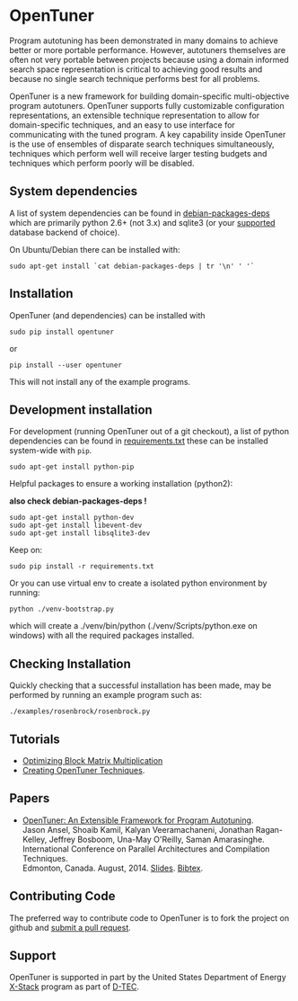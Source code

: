 OpenTuner
=========

Program autotuning has been demonstrated in many domains to achieve better
or more portable performance.  However, autotuners themselves are often not
very portable between projects because using a domain informed search space
representation is critical to achieving good results and because no single
search technique performs best for all problems.

OpenTuner is a new framework for building domain-specific multi-objective
program autotuners. OpenTuner supports fully customizable configuration
representations, an extensible technique representation to allow for
domain-specific techniques, and an easy to use interface for communicating
with the tuned program. A key capability inside OpenTuner is the use of
ensembles of disparate search techniques simultaneously, techniques which
perform well will receive larger testing budgets and techniques which perform
poorly will be disabled.

System dependencies
-------------------

A list of system dependencies can be found in [debian-packages-deps][]
which are primarily python 2.6+ (not 3.x) and sqlite3 (or your
[supported][sqlalchemy-dialects] database backend of choice).

On Ubuntu/Debian there can be installed with:

    sudo apt-get install `cat debian-packages-deps | tr '\n' ' '`

[debian-packages-deps]: https://raw.github.com/jansel/opentuner/master/debian-packages-deps
[sqlalchemy-dialects]: http://docs.sqlalchemy.org/en/rel_0_8/dialects/index.html


Installation
-------------------
OpenTuner (and dependencies) can be installed with

    sudo pip install opentuner

or

    pip install --user opentuner

This will not install any of the example programs.


Development installation
-------------------
For development (running OpenTuner out of a git checkout), a list of python
dependencies can be found in [requirements.txt][] these can be installed
system-wide with `pip`.

    sudo apt-get install python-pip

Helpful packages to ensure a working installation (python2):

**also check debian-packages-deps !**

	sudo apt-get install python-dev
	sudo apt-get install libevent-dev
	sudo apt-get install libsqlite3-dev

Keep on:

    sudo pip install -r requirements.txt

Or you can use virtual env to create a isolated python environment by running:

    python ./venv-bootstrap.py

which will create a ./venv/bin/python (./venv/Scripts/python.exe on windows)
with all the required packages installed.

[requirements.txt]: https://raw.github.com/jansel/opentuner/master/requirements.txt


Checking Installation
---------------------

Quickly checking that a successful installation has been made, may be performed
by running an example program such as:

    ./examples/rosenbrock/rosenbrock.py


Tutorials
---------

- [Optimizing Block Matrix Multiplication][gettingstarted]
- [Creating OpenTuner Techniques][technique-tutorial].

[gettingstarted]: http://opentuner.org/tutorial/gettingstarted/
[technique-tutorial]:  http://opentuner.org/tutorial/techniques/


Papers
---------

- [OpenTuner: An Extensible Framework for Program Autotuning][paper1]. <br>
  Jason Ansel, Shoaib Kamil, Kalyan Veeramachaneni, Jonathan Ragan-Kelley,
  Jeffrey Bosboom, Una-May O'Reilly, Saman Amarasinghe. <br>
  International Conference on Parallel Architectures and Compilation
  Techniques. <br>
  Edmonton, Canada. August, 2014. [Slides][slides1]. [Bibtex][bibtex1].

[paper1]: http://groups.csail.mit.edu/commit/papers/2014/ansel-pact14-opentuner.pdf
[bibtex1]: http://groups.csail.mit.edu/commit/bibtex.cgi?key=ansel:pact:2014
[slides1]: http://groups.csail.mit.edu/commit/papers/2014/ansel-pact14-opentuner-slides.pdf


Contributing Code
-----------------

The preferred way to contribute code to OpenTuner is to fork the project
on github and [submit a pull request][pull-req].

[pull-req]: https://www.openshift.com/wiki/github-workflow-for-submitting-pull-requests


Support
-------
OpenTuner is supported in part by the United States Department of Energy
[X-Stack][xstack] program as part of [D-TEC][dtec].

[xstack]: http://science.energy.gov/ascr/research/computer-science/ascr-x-stack-portfolio/
[dtec]: http://www.dtec-xstack.org/

